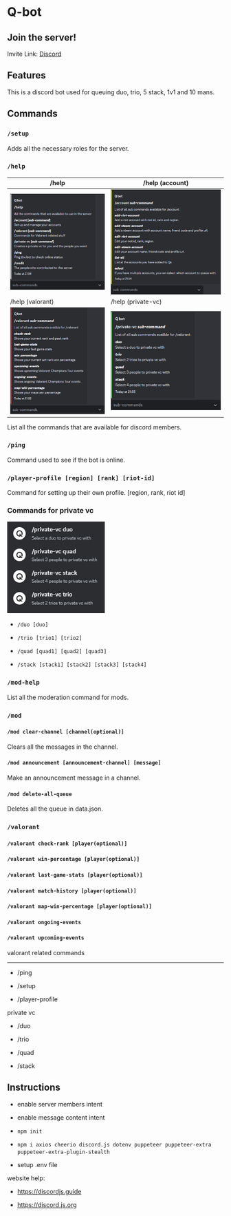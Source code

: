 # Q-bot

## Join the server!

Invite Link: [Discord](https://discord.com/invite/cQBxJNeD3F)

## Features

This is a discord bot used for queuing duo, trio, 5 stack, 1v1 and 10 mans.

## Commands

### `/setup`

Adds all the necessary roles for the server.

### `/help`

| /help                                                    | /help (account)                                              |
| -------------------------------------------------------- | ------------------------------------------------------------ |
| ![help](./README/screenShots/help.png)                   | ![help-account](./README/screenShots/help-account.png)       |
| /help (valorant)                                         | /help (private-vc)                                           |
| ![help-valorant](./README/screenShots/help-valorant.png) | ![help-private-vc](./README/screenShots/help-private-vc.png) |

List all the commands that are available for discord members.

### `/ping`

Command used to see if the bot is online.

### `/player-profile [region] [rank] [riot-id]`

Command for setting up their own profile. [region, rank, riot id]

### Commands for private vc

![private-vc](./README/screenShots/private-vc.png)

- `/duo [duo]`

- `/trio [trio1] [trio2]`

- `/quad [quad1] [quad2] [quad3]`

- `/stack [stack1] [stack2] [stack3] [stack4] `

### `/mod-help`

List all the moderation command for mods.

### `/mod`

#### `/mod clear-channel [channel(optional)]`

Clears all the messages in the channel.

#### `/mod announcement [announcement-channel] [message]`

Make an announcement message in a channel.

#### `/mod delete-all-queue`

Deletes all the queue in data.json.

### `/valorant`

#### `/valorant check-rank [player(optional)]`

#### `/valorant win-percentage [player(optional)]`

#### `/valorant last-game-stats [player(optional)]`

#### `/valorant match-history [player(optional)]`

#### `/valorant map-win-percentage [player(optional)]`

#### `/valorant ongoing-events`

#### `/valorant upcoming-events`

valorant related commands

---

- /ping

- /setup

- /player-profile

private vc

- /duo

- /trio

- /quad

- /stack

## Instructions

- enable server members intent

- enable message content intent

- `npm init`

- `npm i axios cheerio discord.js dotenv puppeteer puppeteer-extra puppeteer-extra-plugin-stealth`

- setup .env file

website help:

- https://discordjs.guide

- https://discord.js.org
